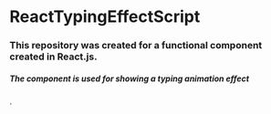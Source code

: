 # ReactTypingEffectScript
<h3>
This repository was created for a functional component created in React.js.</h3>
<h5>The component is used for showing a typing animation effect</h5>.
